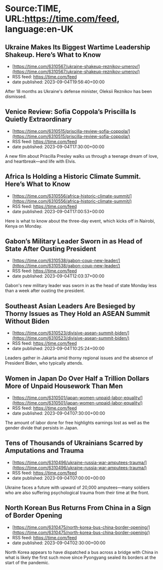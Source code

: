# Source:TIME, URL:https://time.com/feed, language:en-UK

## Ukraine Makes Its Biggest Wartime Leadership Shakeup. Here’s What to Know
 - [https://time.com/6310567/ukraine-shakeup-reznikov-umerov/](https://time.com/6310567/ukraine-shakeup-reznikov-umerov/)
 - RSS feed: https://time.com/feed
 - date published: 2023-09-04T19:56:40+00:00

After 18 months as Ukraine's defense minister, Oleksii Reznikov has been dismissed.

## Venice Review: Sofia Coppola’s Priscilla Is Quietly Extraordinary
 - [https://time.com/6310515/priscilla-review-sofia-coppola/](https://time.com/6310515/priscilla-review-sofia-coppola/)
 - RSS feed: https://time.com/feed
 - date published: 2023-09-04T17:30:00+00:00

A new film about Priscilla Presley walks us through a teenage dream of love, and heartbreak—and life with Elvis.

## Africa Is Holding a Historic Climate Summit. Here’s What to Know
 - [https://time.com/6310556/africa-historic-climate-summit/](https://time.com/6310556/africa-historic-climate-summit/)
 - RSS feed: https://time.com/feed
 - date published: 2023-09-04T17:00:53+00:00

Here is what to know about the three-day event, which kicks off in Nairobi, Kenya on Monday.

## Gabon’s Military Leader Sworn in as Head of State After Ousting President
 - [https://time.com/6310538/gabon-coup-new-leader/](https://time.com/6310538/gabon-coup-new-leader/)
 - RSS feed: https://time.com/feed
 - date published: 2023-09-04T12:03:37+00:00

Gabon's new military leader was sworn in as the head of state Monday less than a week after ousting the president.

## Southeast Asian Leaders Are Besieged by Thorny Issues as They Hold an ASEAN Summit Without Biden
 - [https://time.com/6310523/divisive-asean-summit-biden/](https://time.com/6310523/divisive-asean-summit-biden/)
 - RSS feed: https://time.com/feed
 - date published: 2023-09-04T10:25:24+00:00

Leaders gather in Jakarta amid thorny regional issues and the absence of President Biden, who typically attends.

## Women in Japan Do Over Half a Trillion Dollars More of Unpaid Housework Than Men
 - [https://time.com/6310501/japan-women-unpaid-labor-equality/](https://time.com/6310501/japan-women-unpaid-labor-equality/)
 - RSS feed: https://time.com/feed
 - date published: 2023-09-04T07:30:00+00:00

The amount of labor done for free highlights earnings lost as well as the gender divide that persists in Japan.

## Tens of Thousands of Ukrainians Scarred by Amputations and Trauma
 - [https://time.com/6310496/ukraine-russia-war-amputees-trauma/](https://time.com/6310496/ukraine-russia-war-amputees-trauma/)
 - RSS feed: https://time.com/feed
 - date published: 2023-09-04T07:00:00+00:00

Ukraine faces a future with upward of 20,000 amputees—many soldiers who are also suffering psychological trauma from their time at the front.

## North Korean Bus Returns From China in a Sign of Border Opening
 - [https://time.com/6310475/north-korea-bus-china-border-opening/](https://time.com/6310475/north-korea-bus-china-border-opening/)
 - RSS feed: https://time.com/feed
 - date published: 2023-09-04T02:30:00+00:00

North Korea appears to have dispatched a bus across a bridge with China in what is likely the first such move since Pyongyang sealed its borders at the start of the pandemic.

